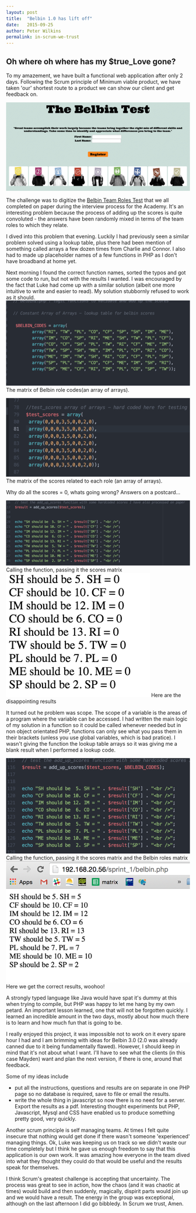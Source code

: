 ```yaml
---
layout: post
title:  "Belbin 1.0 has lift off"
date:   2015-09-25
author: Peter Wilkins
permalink: in-scrum-we-trust
---
```


## Oh where oh where has my $true_Love gone?

To my amazement, we have built a functional web application after only 2 days. Following the Scrum principle of Minimum viable product, we have taken 'our' shortest route to a product we can show our client and get feedback on.

![Our Belbin app's home page](../belbinhome.png)

The challenge was to digitize the [Belbin Team Roles Test](belbin.com) that we all completed on paper during the interview process for the Academy. It's an interesting problem because the process of adding up the scores is quite convoluted - the answers have been randomly mixed in terms of the team roles to which they relate.

I dived into this problem that evening. Luckily I had previously seen a similar problem solved using a lookup table, plus there had been mention of something called arrays a few dozen times from Charlie and Connor. I also had to made up placeholder names of a few functions in PHP as I don't have broadband at home yet.



Next morning I found the correct function names, sorted the typos and got some code to run, but not with the results I wanted. I was encouraged by the fact that Luke had come up with a similar solution (albeit one more intuitive to write and easier to read). My solution stubbornly refused to work as it should.
![Lookup table of Belbin role codes(an array of arrays).](../matrix1.png)
The matrix of Belbin role codes(an array of arrays).

![Lookup table of the scores related to each role (an array of arrays).](../matrix2.png)
The matrix of the scores related to each role (an array of arrays).

Why do all the scores = 0, whats going wrong? Answers on a postcard...


![Calling the function, passing it the scores](../code1.png)
Calling the function, passing it the scores matrix
![Here are the disappointing results](../result1.png)
Here are the disappointing results

It turned out he problem was scope. The scope of a variable is the areas of a program where the variable can be accessed. I had written the main logic of my solution in a function so it could be called whenever needed but in non object orientated PHP, functions can only see what you pass them in their brackets (unless you use global variables, which is bad pratice). I wasn't giving the function the lookup table arrays so it was giving me a blank result when I performed a lookup code.

![Calling the function, passing it the scores and the lookup table](../code2.png)
Calling the function, passing it the scores matrix and the Belbin roles matrix
![Here we get the correct results, woohoo!](../result2.png)
Here we get the correct results, woohoo!

A strongly typed language like Java would have spat it's dummy at this when trying to compile, but PHP was happy to let me hang by my own petard. An important lesson learned, one that will not be forgotten quickly. I learned an incredible amount in the two days, mostly about how much there is to learn and how much fun that is going to be.

I really enjoyed this project, it was impossible not to work on it every spare hour I had and I am brimming with ideas for Belbin 3.0 (2.0 was already canned due to it being fundamentally flawed). However, I should keep in mind that it's not about what I want. I'll have to see what the clients (in this case Mayden) want and plan the next version, if there is one, around that feedback.

Some of my ideas include
* put all the instructions, questions and results are on separate <divs> in one PHP page so no database is required, save to file or email the results.
* write the whole thing in javascript so now there is no need for a server. Export the results as a pdf.
Interesting thought experiments but PHP, Javascript, Mysql and CSS have enabled us to produce something pretty good, very quickly.

Another scrum principle is self managing teams. At times I felt quite insecure that nothing would get done if there wasn't someone 'experienced' managing things. Ok, Luke was keeping us on track so we didn't waste our time completely but I think he gave us enough freedom to say that this application is our own work. It was amazing how everyone in the team dived into what they thought they could do that would be useful and the results speak for themselves.

I think Scrum's greatest challenge is accepting that uncertainty. The process was great to see in action, how the chaos (and it was chaotic at times) would build and then suddenly, magically, dispirit parts would join up and we would have a result. The energy in the group was exceptional, although on the last afternoon I did go bibbledy. In Scrum we trust, Amen.
